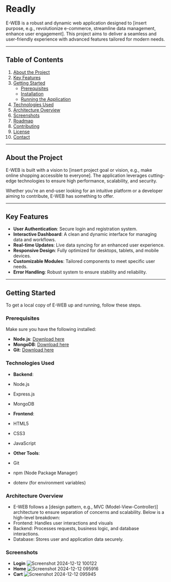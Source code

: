 # Readly

E-WEB is a robust and dynamic web application designed to [insert purpose, e.g., revolutionize e-commerce, streamline data management, enhance user engagement]. This project aims to deliver a seamless and user-friendly experience with advanced features tailored for modern needs.

---

## Table of Contents

1. [About the Project](#about-the-project)
2. [Key Features](#key-features)
3. [Getting Started](#getting-started)
   - [Prerequisites](#prerequisites)
   - [Installation](#installation)
   - [Running the Application](#running-the-application)
4. [Technologies Used](#technologies-used)
5. [Architecture Overview](#architecture-overview)
6. [Screenshots](#screenshots)
7. [Roadmap](#roadmap)
8. [Contributing](#contributing)
9. [License](#license)
10. [Contact](#contact)

---

## About the Project

E-WEB is built with a vision to [insert project goal or vision, e.g., make online shopping accessible to everyone]. The application leverages cutting-edge technologies to ensure high performance, scalability, and security.

Whether you're an end-user looking for an intuitive platform or a developer aiming to contribute, E-WEB has something to offer.

---

## Key Features

- **User Authentication**: Secure login and registration system.
- **Interactive Dashboard**: A clean and dynamic interface for managing data and workflows.
- **Real-time Updates**: Live data syncing for an enhanced user experience.
- **Responsive Design**: Fully optimized for desktops, tablets, and mobile devices.
- **Customizable Modules**: Tailored components to meet specific user needs.
- **Error Handling**: Robust system to ensure stability and reliability.

---

## Getting Started

To get a local copy of E-WEB up and running, follow these steps.

### Prerequisites

Make sure you have the following installed:

- **Node.js**: [Download here](https://nodejs.org/)
- **MongoDB**: [Download here](https://www.mongodb.com/try/download/community)
- **Git**: [Download here](https://git-scm.com/)

 ### Technologies Used
- **Backend**:

- Node.js
- Express.js
- MongoDB
- **Frontend**:

- HTML5
- CSS3
- JavaScript
- **Other Tools**:

- Git
- npm (Node Package Manager)
- dotenv (for environment variables)

### Architecture Overview

- E-WEB follows a [design pattern, e.g., MVC (Model-View-Controller)] architecture to ensure separation of concerns and scalability. Below is a high-level breakdown:
- Frontend: Handles user interactions and visuals
- Backend: Processes requests, business logic, and database interactions.
- Database: Stores user and application data securely.

### Screenshots 
- **Login**
![Screenshot 2024-12-12 100122](https://github.com/user-attachments/assets/75825fbc-e3d2-4322-9d69-99cfc4f3f355)
- **Home**
![Screenshot 2024-12-12 095916](https://github.com/user-attachments/assets/5bed4093-10cf-420b-b9ca-ebab31ac7b98)
- **Cart**
![Screenshot 2024-12-12 095945](https://github.com/user-attachments/assets/22405b76-a759-4621-8c9d-14b74e8437c8)


